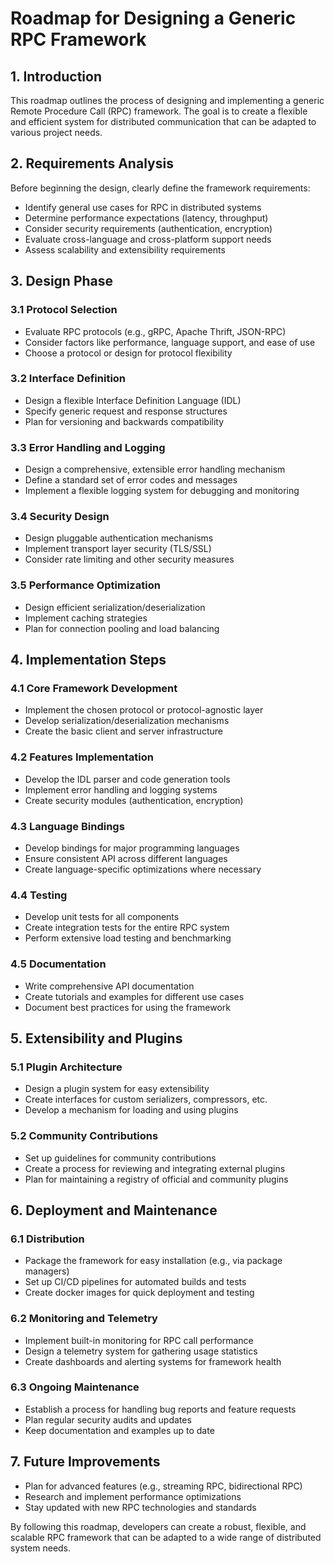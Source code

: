 # Roadmap for Designing a Generic RPC Framework

## 1. Introduction
This roadmap outlines the process of designing and implementing a generic Remote Procedure Call (RPC) framework. The goal is to create a flexible and efficient system for distributed communication that can be adapted to various project needs.

## 2. Requirements Analysis
Before beginning the design, clearly define the framework requirements:

- Identify general use cases for RPC in distributed systems
- Determine performance expectations (latency, throughput)
- Consider security requirements (authentication, encryption)
- Evaluate cross-language and cross-platform support needs
- Assess scalability and extensibility requirements

## 3. Design Phase

### 3.1 Protocol Selection
- Evaluate RPC protocols (e.g., gRPC, Apache Thrift, JSON-RPC)
- Consider factors like performance, language support, and ease of use
- Choose a protocol or design for protocol flexibility

### 3.2 Interface Definition
- Design a flexible Interface Definition Language (IDL)
- Specify generic request and response structures
- Plan for versioning and backwards compatibility

### 3.3 Error Handling and Logging
- Design a comprehensive, extensible error handling mechanism
- Define a standard set of error codes and messages
- Implement a flexible logging system for debugging and monitoring

### 3.4 Security Design
- Design pluggable authentication mechanisms
- Implement transport layer security (TLS/SSL)
- Consider rate limiting and other security measures

### 3.5 Performance Optimization
- Design efficient serialization/deserialization
- Implement caching strategies
- Plan for connection pooling and load balancing

## 4. Implementation Steps

### 4.1 Core Framework Development
- Implement the chosen protocol or protocol-agnostic layer
- Develop serialization/deserialization mechanisms
- Create the basic client and server infrastructure

### 4.2 Features Implementation
- Develop the IDL parser and code generation tools
- Implement error handling and logging systems
- Create security modules (authentication, encryption)

### 4.3 Language Bindings
- Develop bindings for major programming languages
- Ensure consistent API across different languages
- Create language-specific optimizations where necessary

### 4.4 Testing
- Develop unit tests for all components
- Create integration tests for the entire RPC system
- Perform extensive load testing and benchmarking

### 4.5 Documentation
- Write comprehensive API documentation
- Create tutorials and examples for different use cases
- Document best practices for using the framework

## 5. Extensibility and Plugins

### 5.1 Plugin Architecture
- Design a plugin system for easy extensibility
- Create interfaces for custom serializers, compressors, etc.
- Develop a mechanism for loading and using plugins

### 5.2 Community Contributions
- Set up guidelines for community contributions
- Create a process for reviewing and integrating external plugins
- Plan for maintaining a registry of official and community plugins

## 6. Deployment and Maintenance

### 6.1 Distribution
- Package the framework for easy installation (e.g., via package managers)
- Set up CI/CD pipelines for automated builds and tests
- Create docker images for quick deployment and testing

### 6.2 Monitoring and Telemetry
- Implement built-in monitoring for RPC call performance
- Design a telemetry system for gathering usage statistics
- Create dashboards and alerting systems for framework health

### 6.3 Ongoing Maintenance
- Establish a process for handling bug reports and feature requests
- Plan regular security audits and updates
- Keep documentation and examples up to date

## 7. Future Improvements
- Plan for advanced features (e.g., streaming RPC, bidirectional RPC)
- Research and implement performance optimizations
- Stay updated with new RPC technologies and standards

By following this roadmap, developers can create a robust, flexible, and scalable RPC framework that can be adapted to a wide range of distributed system needs.